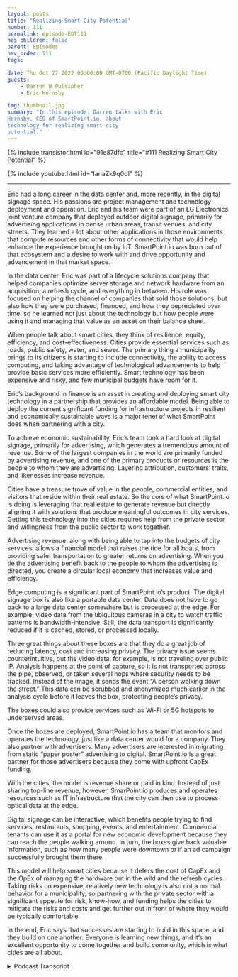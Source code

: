 ```yaml
---
layout: posts
title: "Realizing Smart City Potential"
number: 111
permalink: episode-EDT111
has_children: false
parent: Episodes
nav_order: 111
tags:

date: Thu Oct 27 2022 00:00:00 GMT-0700 (Pacific Daylight Time)
guests:
    - Darren W Pulsipher
    - Eric Hornsby

img: thumbnail.jpg
summary: "In this episode, Darren talks with Eric
Hornsby, CEO of SmartPoint.io, about
technology for realizing smart city
potential."
---
```


{% include transistor.html id="91e87dfc" title="#111 Realizing Smart City Potential" %}

{% include youtube.html id="lanaZk9q0dI" %}

---

Eric had a long career in the data center and, more recently, in the digital signage space. His passions are project management and technology deployment and operation. Eric and his team were part of an LG Electronics joint venture company that deployed outdoor digital signage, primarily for advertising applications in dense urban areas, transit venues, and city streets. They learned a lot about other applications in those environments that compute resources and other forms of connectivity that would help enhance the experience brought on by IoT. SmartPoint.io was born out of that ecosystem and a desire to work with and drive opportunity and advancement in that market space.

In the data center, Eric was part of a lifecycle solutions company that helped companies optimize server storage and network hardware from an acquisition, a refresh cycle, and everything in between. His role was focused on helping the channel of companies that sold those solutions, but also how they were purchased, financed, and how they depreciated over time, so he learned not just about the technology but how people were using it and managing that value as an asset on their balance sheet.

When people talk about smart cities, they think of resilience, equity, efficiency, and cost-effectiveness. Cities provide essential services such as roads, public safety, water, and sewer. The primary thing a municipality brings to its citizens is starting to include connectivity, the ability to access computing, and taking advantage of technological advancements to help provide basic services more efficiently. Smart technology has been expensive and risky, and few municipal budgets have room for it.

Eric’s background in finance is an asset in creating and deploying smart city technology in a partnership that provides an affordable model. Being able to deploy the current significant funding for infrastructure projects in resilient and economically sustainable ways is a major tenet of what SmartPoint does when partnering with a city.

To achieve economic sustainability, Eric’s team took a hard look at digital signage, primarily for advertising, which generates a tremendous amount of revenue. Some of the largest companies in the world are primarily funded by advertising revenue, and one of the primary products or resources is the people to whom they are advertising. Layering attribution, customers’ traits, and likenesses increase revenue.

Cities have a treasure trove of value in the people, commercial entities, and visitors that reside within their real estate. So the core of what SmartPoint.io is doing is leveraging that real estate to generate revenue but directly aligning it with solutions that produce meaningful outcomes in city services. Getting this technology into the cities requires help from the private sector and willingness from the public sector to work together.

Advertising revenue, along with being able to tap into the budgets of city services, allows a financial model that raises the tide for all boats, from providing safer transportation to greater returns on advertising. When you tie the advertising benefit back to the people to whom the advertising is directed, you create a circular local economy that increases value and efficiency.

Edge computing is a significant part of SmartPoint.io’s product. The digital signage box is also like a portable data center. Data does not have to go back to a large data center somewhere but is processed at the edge. For example, video data from the ubiquitous cameras in a city to watch traffic patterns is bandwidth-intensive. Still, the data transport is significantly reduced if it is cached, stored, or processed locally.

Three great things about these boxes are that they do a great job of reducing latency, cost and increasing privacy. The privacy issue seems counterintuitive, but the video data, for example, is not traveling over public IP. Analysis happens at the point of capture, so it is not transported across the pipe, observed, or taken several hops where security needs to be tracked. Instead of the image, it sends the event “A person walking down the street.” This data can be scrubbed and anonymized much earlier in the analysis cycle before it leaves the box, protecting people’s privacy.

The boxes could also provide services such as Wi-Fi or 5G hotspots to underserved areas.

Once the boxes are deployed, SmartPoint.io has a team that monitors and operates the technology, just like a data center would for a company. They also partner with advertisers. Many advertisers are interested in migrating from static “paper poster” advertising to digital. SmartPoint.io is a great partner for those advertisers because they come with upfront CapEx funding.

With the cities, the model is revenue share or paid in kind. Instead of just sharing top-line revenue, however, SmarPoint.io produces and operates resources such as IT infrastructure that the city can then use to process optical data at the edge.

Digital signage can be interactive, which benefits people trying to find services, restaurants, shopping, events, and entertainment. Commercial tenants can use it as a portal for new economic development because they can reach the people walking around. In turn, the boxes give back valuable information, such as how many people were downtown or if an ad campaign successfully brought them there.

This model will help smart cities because it defers the cost of CapEx and the OpEx of managing the hardware out in the wild and the refresh cycles. Taking risks on expensive, relatively new technology is also not a normal behavior for a municipality, so partnering with the private sector with a significant appetite for risk, know-how, and funding helps the cities to mitigate the risks and costs and get further out in front of where they would be typically comfortable.

In the end, Eric says that successes are starting to build in this space, and they build on one another. Everyone is learning new things, and it’s an excellent opportunity to come together and build community, which is what cities are all about.


<details>
<summary> Podcast Transcript </summary>

<p>﻿1</p>
<p>Hello, thisis Darren Pulsipher, chief solutionarchitect of public sector at Intel.</p>
<p>And welcome to Embracing</p>
<p>Digital Transformation,where we investigate effective change,leveraging people, processand technology.</p>
<p>On today's episode, Realizing Smart Cities</p>
<p>Potentialwith CEO from SmartPoint, Eric Hornsby.</p>
<p>Eric, welcome to the show.</p>
<p>Darren Thanks for having me.</p>
<p>Hey Eric, I got really excitedwhen I first heard about what you guys doand when I talked to youthe first time, I says,</p>
<p>I got to have Eric on the showbecause this is really cool.</p>
<p>What you've been doing.</p>
<p>But before we dove into the funstuff, well, this might be fun to give mea little bit on your background.</p>
<p>Yeah. Happy to.</p>
<p>So I'm Eric Hornsby,obviously with Smart Point.</p>
<p>I know I've got a long tenurein the data centerand more recently, digital signage space.</p>
<p>We've been working with Intel Corporationfor quite some time,have a very strategic relationshipthere aroundmarket ready solutionsand other go to marketsthat we've benefitedfrom mutually with Intel.</p>
<p>But you know myself,</p>
<p>I have a lot of passions aroundproject management,technology, deployment and operation,all things that fallwithin the bounds of Smart Point IO.</p>
<p>We as a team most recentlywere part of an LG Electronicsjoint venture companywhere we deployed outdoor digital signageprimarilyfor advertising applicationsin dense urban areas, transit venues,city streets, what have you.</p>
<p>And we learned a lotabout really other applicationsin those environments that computeresources and other forms of connecttivity would help enhance the experiencebrought on by the Internet of Things.</p>
<p>So smart point was really bornout of that ecosystem and, and a desire toto work with that market space and driveadvancement and opportunity there.</p>
<p>Okay, Angela,</p>
<p>I'm going to hit on somethingyou said you started in the data center.</p>
<p>So right.</p>
<p>All right.</p>
<p>What in the worldare you doing out in digital signage?</p>
<p>Because going from data centerinto digital signage, those are likediametrically opposed.</p>
<p>Right.</p>
<p>So you got to tell me how you got there.</p>
<p>It was an interesting transition.</p>
<p>So I was part of a company that was awhat we would call a lifecycle managementor lifecycle solutions companyin the data center space.</p>
<p>So we helped companies optimize serverstorage and network hardware from aan acquisition and a refresh cyclestandpoint and everything in between.</p>
<p>And my role was very focused on helpingthe channelof companies that sold those solutions,but also how they were purchased,how they were financed and then howthose assets were depreciated over time.</p>
<p>So in that role, I learned quite a bit,not just about the technologywe're selling, buthow people were using it and how they wereyou know, really managing that that valueas an asset on their balance sheet.</p>
<p>Fast forward toreally 2015.</p>
<p>I had an opportunity to do some consultingfor a companyin the digital signage space.</p>
<p>They had just signeda partnership agreement with LGand with LG being a channel ledgo to market company.</p>
<p>I was able to to help with some adviceand some market directionthere as well as standing upsome new financialmodels that that company wentwent to market with.</p>
<p>And you know, fast forward several years,it turned into aa full time opportunity that I was. Time.</p>
<p>Happy to accept andthe rest is history.</p>
<p>Okay, so you're the first finance guy</p>
<p>I've had.</p>
<p>Come on to see you now.</p>
<p>All right, so this would bereally interesting to hear that,because you've come up with something</p>
<p>I think is really creativewith what you guys are doing.</p>
<p>And it is how do I actually make ittechnology real in our cities.</p>
<p>We've been talking about smart citiesfor, what, a decade?</p>
<p>You're right.</p>
<p>But the cost of it and managing it,there's a lot involvedin really creating a real smart cityand using it.</p>
<p>I thought, I think it's pretty brilliant,your financial backgroundand you understand all this stuff.</p>
<p>Tell me, tell me what vision you haveas far as smart cities go.</p>
<p>And because when you first mentioned this,</p>
<p>I was like blown away.</p>
<p>I thought it was pretty, pretty clever.</p>
<p>So when whenand there's a lot of talk of smart citiesand depending on or smart communities,connected community infrastructure,there's a lot of really synonymous terms.</p>
<p>But some of the major tenants you'reyou're going to hear are smart.</p>
<p>Cities are resilient,smart cities are equitable.</p>
<p>And, you know, they're really much like,from my perspective, much like an I.T.department would look athow they're serving their companyto do to do better, to be more efficient,cost effective, what have you helpa companybe resilient cities are very similarfrom the public servicesthat they provide, whether those are roadsand bridges, public safety, environmentalcleanliness, what have you.</p>
<p>Sometimeswater, sewer, right, all those things.</p>
<p>So when we think about the base,the basics that a municipalitybrings to their citizens,visitors, commercial tenantsas technologies, technology has evolved,some of those basicthings are starting to includeconnectivity and the abilityto access computeand for different city servicesto be able to take advantageof advancements in technologyto do a better job of those same basicyou know, providing a safe, less congestedfrom a traffic standpoint, environmentthat's also resilient.</p>
<p>So getting back to the financialmodeling resiliency from our perspectivealso needs to meaneconomic sustainability.</p>
<p>We're in a a an amazing timeright now,a historic time in terms of fundingthat's being made availablefor infrastructure projects as a.</p>
<p>Like from IJA. Right.</p>
<p>And being able to deploy that fundingin ways that is resilientand economically sustainable is a majortenet of what smart points doingwhen we partner.</p>
<p>You're looking at financial resilience,which no one ever looks at.</p>
<p>I've never heard financial resiliencein the IT space before, but Ilike I like this approach because I can</p>
<p>I can throw hardware.</p>
<p>And I, you know, I work at Intel.</p>
<p>I want everyone to refresh your hardwareevery three years.</p>
<p>Right.</p>
<p>But realistically, that's not doablewith the budgets that cities haveor states have to do that.</p>
<p>Yeah.</p>
<p>We we took a real hard look at the spacethat we were previously in,which was very narrow in digital signage,primarily for advertising.</p>
<p>And there's a tremendous amount of revenuegenerated in that market space.</p>
<p>We all know some of the largest companiesin the world are primarily fundedby advertising revenue.</p>
<p>Yeah, Google, for example, for example.</p>
<p>And, and, you know, one of the primary,you know, products or resources,there are the peoplewho are being advertisedto their information,their likeness, their traits.</p>
<p>And and these, you know, layer onwhat's called attribution,which increases the valueof the advertising making more money.</p>
<p>So taking a look at that as a focusrevenue stream or ROIfor cities to harness, cities have aa treasure trove of valuein the real estate and the peopleand the commercial entities and visitorsthat reside within that real estate.</p>
<p>So being able to more effectively leveragethat real estateto generate revenuebut align it directly withsolutionsthat produce outcomes that are meaningfulto what the city should beproviding to its citizens, visitorsand commercial tenants is really atthe core of what we're doingand being on board to operate a networklike that and managethat from a not just a technology,but a financial operationsstandpoint is is reallywhat's getting it's getting citiesmore to a point where they cannot just comfortably but confidentlymove forward with with projects that arethat are meaningful and substantial.</p>
<p>To your point, how do we get thistechnology out into the city?</p>
<p>It requires help from the private sectorand it requires a willingnessto work together from the public sector.</p>
<p>Right.</p>
<p>All right.</p>
<p>So explain. Exactly.</p>
<p>All right.</p>
<p>So I like I like the idea. Right.</p>
<p>How can we get hardware,new technologies into the cities?</p>
<p>But it's costly. So we can.</p>
<p>You're saying that we can fund itactually through advertising?</p>
<p>Is that the.</p>
<p>Concept?</p>
<p>Advertising'sa major source of the revenue.</p>
<p>Other sources are that cities spenda tremendous amount of money to providethe basic services that are deliveredby a municipality to its citizens.</p>
<p>So being able to tap into those budgetsas well allows for a financial modelthat really raisesthe tide across all those boatsfrom providing safer transportationto, you know, greaterreturns on advertising.</p>
<p>When you can tie the the advertisingbenefitback to the people who are advertising to.</p>
<p>That's what gets us really excitedand gets us and gets the city interestedbecause you are creating aa circular economy that allows for thatthat resource in the peoplein the real estateto be harvestingthat value more efficiently.</p>
<p>So it's almost it's almost like keeping itmore local in a lot of respects, right?</p>
<p>Absolutely.</p>
<p>Which is which is pretty coolbecause now I can keep thatthat economy in my in my city growinginstead of it growing outside of my city.</p>
<p>Yes, that's the idea.</p>
<p>It's pretty cool.</p>
<p>All right.</p>
<p>So explain the explainthe technology a little bit.</p>
<p>We got a little bit of the business model.</p>
<p>Explainwhat does this look like physically?</p>
<p>So going from a data center background,which is very centralizedin nature to a digital signageon sidewalks, it's very decentralized.</p>
<p>So definite opposite ends of the spectrum.</p>
<p>And combining what we do from a technologystandpoint is really combiningoperational technology,which definition would would fallinto really things that you're touching,seeing, you know, experience.</p>
<p>Like physical, physicalthings you're interacting. Right?</p>
<p>We were combining that with with I.Tinformationtechnology that you normally wouldn't see,but having it there.</p>
<p>And the reason we're doingthat is because this explosive growthin the Internet of Things and databeing produced at the physical edgeof the network creates an opportunityfor the physical edge of the networkto be a placewhere computation takes place.</p>
<p>So that data not having to go all the wayback to a large data centersomewhere,the workload would be processed.</p>
<p>And then that insight from whateveryou know you're trying to garnerhas to be sentall the way back to the edge.</p>
<p>You can you can do it right there.</p>
<p>Again, keeping it localas a as a tenet of what we're doing.</p>
<p>But edge computing is a major part of ourour product.</p>
<p>And utilizing that edge computingto produce outcomesfor things that are focusedon doing better at the edge.</p>
<p>Okay.</p>
<p>So what I just heard was your digitalsignage is not just a pretty bar,a pretty box with advertising on it.</p>
<p>Yeah, I can actually run compute in those,in those digital signsthat you have on the sidewalk.</p>
<p>That is correct. Yes.</p>
<p>So it's like a portable data center.</p>
<p>Does anyone like throw it in the backof their truck and take off with it?</p>
<p>You need to have plannedpretty far in advance.</p>
<p>They're pretty far invested. Yeah.</p>
<p>Yeah, we we've over the course of the pastsix, six or seven years,we've deployed tens of thousandsof these around the worldfor digital signage purposes.</p>
<p>But we've gotten pretty good at makingsure they stay where they.</p>
<p>Stay, and that's good.</p>
<p>So what sorts of workloads can I runin these digital science signage boxes?</p>
<p>So one of the the types of datathat we talk about a lot is video data.</p>
<p>So there's there's cameras everywhere.</p>
<p>And cameras are watching for thingslike abnormalities in traffic patterns.</p>
<p>They're looking at cars.</p>
<p>They're analyzing how many bicyclesare on the road with the cars and,you know, focusing onhow could we make things safer or better.</p>
<p>And there'sbut optical data from videois is extremely bandwidth intensive.</p>
<p>And so trying to asanybody knows that strive to streamsomething on their mobile device.</p>
<p>You need to have a great connectionto to pull that off.</p>
<p>But if you could you could cache thatyou could store that videoor process it locally.</p>
<p>Then you've reduced the amount of datatransportnecessary to garner an outcome.</p>
<p>So running computer visionanalytics at the edgeis one of the things that wewe do quite a bit of.</p>
<p>All right.</p>
<p>So that decreasesthe total bandwidth that you needbecause you're not going to stream 4Kvideo anymore.</p>
<p>You're just streamingobject data that you've detected. Yep.</p>
<p>Right.</p>
<p>So, so that gives me trafficpattern flows.</p>
<p>That gives me weather,right?</p>
<p>There's a whole bunch of thingsthat these boxes can then you use.</p>
<p>It's basically a Iot node out therethat can doa lot of different things.</p>
<p>If we had to break it down to three,three things, I would sayit does a great job of reducing latency.</p>
<p>So it should be the time it takes toto move that dataprocessor and produce the insight.</p>
<p>Just and that's just simple physics,right?</p>
<p>Less less distance for it to travelthat that same outcome reduces costbecause you're not having to transportthat dataas far.</p>
<p>And the third really hones in on privacy.</p>
<p>So being able to.</p>
<p>Do I would have thought the oppositethere.</p>
<p>I would have thought,what's your privacy thing on this?</p>
<p>Because, oh,</p>
<p>I got a camera watching everyoneand so what's your privacy angle on this?</p>
<p>But again.</p>
<p>It's counterintuitive to me.</p>
<p>Being being able to use that camera data.</p>
<p>I'll call it behind the radioso it's not traveling over public IPallows for analysisat the point of capture.</p>
<p>So we're not we're not sending picturesof Eric Hornsbyacross the pipe back to a data centersomewhere or being observedand having several hops, let's call itwhere security needs to be tracked.</p>
<p>Instead, it's saying there's a guywalking down the street.</p>
<p>Yeah, yeah.</p>
<p>And the data is able to be scrubbed.</p>
<p>They're anonymized much earlierin that analysis cycle.</p>
<p>Before it even leaves the box. Yep.</p>
<p>Very cool.</p>
<p>Now, what else can I do with these things?</p>
<p>We talked a little bit about.</p>
<p>I can put like a 5G,</p>
<p>I can turn this into a 5G hotspotor a Wi-Fi hotspot as well, right?</p>
<p>Absolutely.</p>
<p>Yeah.</p>
<p>So again, it's it's working with citiesto identify what commercial revenuestreams, you know, could we generatetogether at these real estate end points?</p>
<p>And how could we operate a projectfrom a financial standpointthat also bringsto bear different technologies like 5Gyou just mentioned, or a Seabreezeor wi fi.</p>
<p>There's lots ofwe call them underserved areasthat would love to have betterconnectivity.</p>
<p>The cities would love to providethat as a basic deliverablefrom the municipal key.</p>
<p>And those are things that we bundle into.</p>
<p>These these projects.</p>
<p>Are very cool now.</p>
<p>All right. So how does this work?</p>
<p>Because we talked about thisa little bit before the show.</p>
<p>How does it work?</p>
<p>If I'm a municipality, I contact you guys.</p>
<p>You go and deploy these signsin down my main, main street.</p>
<p>Folsom once was where I live.</p>
<p>Folsom, California, Main Street.</p>
<p>Folsom</p>
<p>We put like three or four of these upand I knowas the city, I maintain these things,</p>
<p>I get the advertisers.</p>
<p>Or is it a joint venture with you guys?</p>
<p>How does how does operationallyhow does it work for me?</p>
<p>Because it sounds like I'm going to haveto staff up people that understand Iotand data center and maintain these things.</p>
<p>So we have a teamthat monitors and operates the technologyjust like a data centerwould for a company.</p>
<p>We so we are the operatorand we work with the city.</p>
<p>So where the city would have haddepartments that are leveragingi.t infrastructure perhaps somewhere else.</p>
<p>Now our joint project becomesthat i.t infrastructurethat they are they can usefrom an advertising perspective.</p>
<p>We partner with the existing out of homemedia advertisers.</p>
<p>So there's lots of incumbents out therewho are very interestedin upgrading their technologyor migrating from what's called staticpaper poster advertising to digital.</p>
<p>And we're a great partnerfor for that in its own rightbecause we come in with all of the upfront</p>
<p>CapEx funding, we deploy the technology.</p>
<p>And now instead of selling a static posteradvertisement, the ad incumbentadvertiser has the opportunity to workwith us and to start selling digital.</p>
<p>So it's a great opportunity for a refreshand a significant upgrade to the incumbentout of the companies out there.</p>
<p>So so the silver screen.</p>
<p>So if I'm a city now and I decide, hey,we we really want to do thisdigital signage, there's so many questionsin my head right now.</p>
<p>One is you guys you guys areyou guys are now like a normal billboard,just a digital sign.</p>
<p>So you're getting the revenue from theadvertising that's going on there,right?</p>
<p>The city is allowing you to put thatthere and they're getting some kind ofsomething, I'm sure,whether it's cycles on, you know,how do I put my applications on there?</p>
<p>That because you said, hey,you said we can use the data centerpart of this to do things.</p>
<p>How do I pay for thator do I get a cut of that?</p>
<p>How does that all work forjust does that make any sense?</p>
<p>What I'm trying to get to are sure.</p>
<p>Yeah.</p>
<p>So the term that's often used, I'mgoing to give you two terms.</p>
<p>One is simple, it's revenue share.</p>
<p>So when I hear the. Revenue share,all right.</p>
<p>When I hearhow do we get a cut of a revenueshare has been around for a long timeand that's.</p>
<p>An easy one for people to understand. Yep.</p>
<p>But the other term is paid in kindand paid inkind will often be,</p>
<p>I would call it, a form of revenue share.</p>
<p>But instead of sharingjust top line revenue that's thrown offfrom the project, we produceand operate resourceslike I.T infrastructurethat the city can then useto process optical data at the edge.</p>
<p>And that has an outcomethat the city's desiring to see.</p>
<p>Okay, so that's, that's pretty cool.</p>
<p>So here's, here's a scenariothat I think I would love to see downtown</p>
<p>Folsom again,that Wi-Fi is available for everyonedowntown Folsombecause that would be really coolif it's right on.</p>
<p>On the weekends,they close down the main streetand there's lots of fun thingsout there in restaurantsand it'd be great if Wi-Fi was availablefor all of downtown.</p>
<p>So in this scenario,</p>
<p>I put maybe four or five of your digitalsignage is down there paid in-kind means.</p>
<p>You're going to you're going to make surethat I have Wi-Fi, that we put the Wi-Fiservice in in the in the box and that it'savailable to everyone downtown.</p>
<p>And I'm ready to go out.</p>
<p>And simple and wi fi,</p>
<p>I mean, requires a backhaul.</p>
<p>So you need to havea fiber circuit terminated.</p>
<p>So that's something that we stand up,we pay the ongoing cost of accessto that fiber backboneas a effectively an edge ISP for the city.</p>
<p>So we'll monitor, maintain andand cover the cost of that.</p>
<p>But we do that with the revenuesthat are generatedby the digital signagethat we're deploying.</p>
<p>So that's it's a great exampleand a simple example.</p>
<p>Here's another question I have.</p>
<p>Is your digital signage interactive?</p>
<p>Yeah.</p>
<p>So could I have a mapso I can have a map of downtown on there?</p>
<p>That would be standard.</p>
<p>The vendors in downtownwould put their little logos up there, as,you know, like like you'd seelike an airport, for example.</p>
<p>I can say I need to find a restaurantquick because,you know, I'm starving on my layover.</p>
<p>Sure. Yeah.</p>
<p>So absolutely.</p>
<p>They have a touch screen interactivity.</p>
<p>There's applications called wayfindingis the commonly used term whereif you know, easyto find city services, restaurants,other retail shopping nearby.</p>
<p>So they're very useful for that.</p>
<p>And then, of course,offering access to that viaa portal to the cityand to the commercial tenants thereit opens up a new opportunityfor economic development.</p>
<p>For that local economy to reachto reach the people walking around.</p>
<p>No, I see.</p>
<p>I'm already thinking calendar of events,all that stuff would showwould show up right there.</p>
<p>Yeah. That's that's. Entertainment.</p>
<p>Yeah.</p>
<p>It definitely becomes the new digital, youknow, billboard, if you will, for eventsand things that people want to go see,what's new, what announcements are there.</p>
<p>It's a way for the cityto better engage with people.</p>
<p>Well and also gives mevaluable information back, right.</p>
<p>Because let's say I want to counthow many people are downtown this weekend.</p>
<p>Right.</p>
<p>And maybe I did some advertisingfor some event downtown.</p>
<p>I want to see what my take wasas far as not take or seewith the effectiveness of my campaignwas to bring people downtown.</p>
<p>These these cameras could easily counthow many people were downtown.</p>
<p>That was an easy thing for them to do.</p>
<p>There's so much potential here.</p>
<p>I love the model ofbecause one of the biggest problemsthat we've seen with smartcities is the cost of CapEx.</p>
<p>Sure.</p>
<p>And also the optics of managingmanaging this hardwareonce it's out in the wild,that's a big cost to cities.</p>
<p>And then the refresh cycle.</p>
<p>This is another I want you to and Eric,</p>
<p>I know you're going to refreshevery every three years becausewe're going to have great technologyand you're going to want it.</p>
<p>So I know you're going to I knowyou want our stuff every three years.</p>
<p>The city, they'rethey're under much more constraintsas far as as far as that goes.</p>
<p>Yeah.</p>
<p>Well and you know refresh cycle</p>
<p>I'll segway that into one of theone of the challenges with</p>
<p>I would say new industry.</p>
<p>So Iot is still relatively new.</p>
<p>Certainly Iot at the edge is is newand investing in technology at the stage,you'd fall into what I'd callan early adopter category.</p>
<p>Oh, it's expensive. Yeah, it's.</p>
<p>Well, it's expensive and there's,there's risk and anybody who dealswith municipalities would, would know thatthey, they would prefer to de-risk what.</p>
<p>They're doing because. Yeah, you.</p>
<p>Know, and so take taking a chanceon very expensivethings doesn't always fallinto typical behavior of a city.</p>
<p>So again, this is wherepartnering with the private sector,where there is significantappetite for risk and knowhowof how to operate infrastructureto gain reward is a great fitfor municipalities to to to hedgehedge their bets a little bitand to get out further out in front ofwhere they may have been comfortableinvesting on their own.</p>
<p>Now, I, I love the model.</p>
<p>I think it's ingeniousbecause it may just be the waythat we can get smart cities to be realbecause there's so much potential toto having smart cities out there.</p>
<p>I love the financial model.</p>
<p>I think</p>
<p>I think it's pretty clever. So nice.</p>
<p>But it's there's also it's ait's a great community out there.</p>
<p>There's a lot of great events put on.</p>
<p>We were just at thethe Smart City Expo in Miami.</p>
<p>And there's there's a lot of passionfrom these cities to trade informationand share successes, learnings,what have you.</p>
<p>And so for us, when we'rewhen we're talking to a city directly,we typically have two,maybe three topics we want to cover.</p>
<p>The first is really looking athow how could we makethe initiative,you know, financially sustainable?</p>
<p>You've heard me say that a lot. Oh,yeah, yeah. No.</p>
<p>But then every city we've talked to has.</p>
<p>Something.</p>
<p>Something uniquethat they're trying to solve for now.</p>
<p>No differentthan when you call on businesses.</p>
<p>And yeah, yeah.</p>
<p>There's always some little thingthat's unique to them.</p>
<p>Yeah.</p>
<p>So finding, finding what that unique thingis, that is top of mindthat they need to solve forand they think there may be a way that's,that's usually where our focus lies.</p>
<p>And then the third would likely be sharinga success from another municipality.</p>
<p>But you could see has, as you know,successes, you know, build on one another.</p>
<p>So it's it's an interesting market spacewhere we're learning new things, butit's an opportunity for coming togetherand and to build community,which is really what cities are about.</p>
<p>Well, I'll tell youwhat, Eric,when you guys are the new Google Variety,because I think the is pretty cleverand I think it has a lot of potentialto really grow this industry,which has been stagnant.</p>
<p>Frankly, we've been there's a lot of hope.</p>
<p>But as you said, the barriers to entrybecause of the risk of new technologyand cost and OpEx and CapEx, I think islimiting its progression moving forward.</p>
<p>And I like that you guys actually came upwith a really cool solutionto tackle this, a business solutionto a technical problem.</p>
<p>Thank you.</p>
<p>So thanks a lot,</p>
<p>Eric, for coming on the show.</p>
<p>I appreciate the time.</p>
<p>You bet.</p>
<p>Thank you.</p>
<p>It's great talking to you.</p>
<p>Thank you for listeningto Embracing Digital Transformation today.</p>
<p>If you enjoyed our podcast,give it five stars on your favoritepodcasting site or YouTube channel.</p>
<p>You can find out more informationabout embracing digital transformationand embracingdigital.orguntil next time, go outand do something wonderful.</p>

</details>
